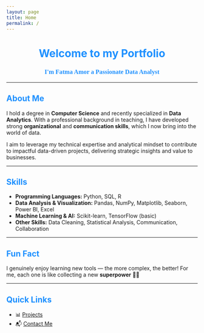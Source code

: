 ```yaml
---
layout: page
title: Home
permalink: /
---
```



<!-- Google Fonts import -->
<link href="https://fonts.googleapis.com/css2?family=Dancing+Script&display=swap" rel="stylesheet">

<!-- Header -->
<h1 align="center" style="color:#1E90FF;">Welcome to my Portfolio</h1>

<h3 align="center" style="color:#1E90FF; font-family: 'Dancing Script', cursive;">
  I'm Fatma Amor a Passionate Data Analyst
</h3>

<hr>

<!-- About Me Section -->
<h2 style="color:#1E90FF;">
  About Me
</h2>

<p>
  I hold a degree in <strong>Computer Science</strong> and recently specialized in <strong>Data Analytics</strong>.  
  With a professional background in teaching, I have developed strong <strong>organizational</strong> and <strong>communication skills</strong>, which I now bring into the world of data.
</p>

<p>
  I aim to leverage my technical expertise and analytical mindset to contribute to impactful data-driven projects, delivering strategic insights and value to businesses.
</p>

<hr>


<!-- Skills Section -->
<h2 style="color:#1E90FF;">
  Skills
</h2>

<ul>
  <li><strong>Programming Languages:</strong> Python, SQL, R</li>
  <li><strong>Data Analysis & Visualization:</strong> Pandas, NumPy, Matplotlib, Seaborn, Power BI, Excel</li>
  <li><strong>Machine Learning & AI:</strong> Scikit-learn, TensorFlow (basic)</li>
  <li><strong>Other Skills:</strong> Data Cleaning, Statistical Analysis, Communication, Collaboration</li>
</ul>

<hr>
<!-- Fun Fact Section -->
<h2 style="color:#1E90FF;">
  Fun Fact
</h2>

<p>
  I genuinely enjoy learning new tools — the more complex, the better!  
  For me, each one is like collecting a new <strong>superpower</strong> 🦸‍♀️
</p>

<hr>


<!-- Quick Links Section -->
<h2 style="color:#1E90FF;">
  Quick Links
</h2>

<ul>
  <li>📊 <a href="/project">Projects</a></li>
  <li>📬 <a href="/contact">Contact Me</a></li>
</ul>





